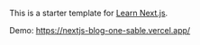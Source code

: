 This is a starter template for [Learn Next.js](https://nextjs.org/learn).

Demo:
https://nextjs-blog-one-sable.vercel.app/
